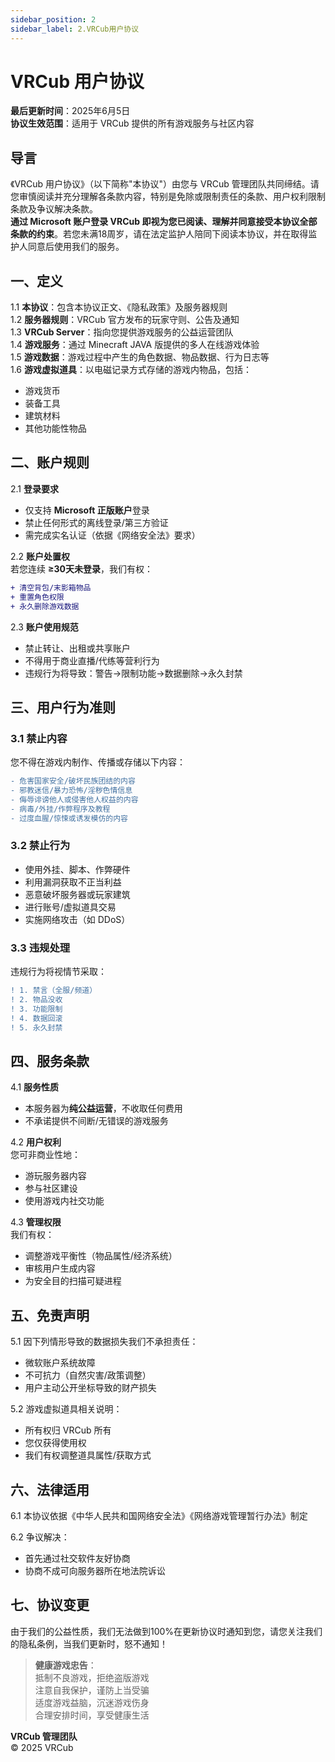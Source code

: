 ```yaml
---
sidebar_position: 2
sidebar_label: 2.VRCub用户协议
---
```


# VRCub 用户协议

**最后更新时间**：2025年6月5日  
**协议生效范围**：适用于 VRCub 提供的所有游戏服务与社区内容

## 导言
《VRCub 用户协议》（以下简称"本协议"）由您与 VRCub 管理团队共同缔结。请您审慎阅读并充分理解各条款内容，特别是免除或限制责任的条款、用户权利限制条款及争议解决条款。  
**通过 Microsoft 账户登录 VRCub 即视为您已阅读、理解并同意接受本协议全部条款的约束**。若您未满18周岁，请在法定监护人陪同下阅读本协议，并在取得监护人同意后使用我们的服务。

## 一、定义
1.1 **本协议**：包含本协议正文、《隐私政策》及服务器规则  
1.2 **服务器规则**：VRCub 官方发布的玩家守则、公告及通知  
1.3 **VRCub Server**：指向您提供游戏服务的公益运营团队  
1.4 **游戏服务**：通过 Minecraft JAVA 版提供的多人在线游戏体验  
1.5 **游戏数据**：游戏过程中产生的角色数据、物品数据、行为日志等  
1.6 **游戏虚拟道具**：以电磁记录方式存储的游戏内物品，包括：  
- 游戏货币  
- 装备工具  
- 建筑材料  
- 其他功能性物品  

## 二、账户规则
2.1 **登录要求**  
- 仅支持 **Microsoft 正版账户**登录  
- 禁止任何形式的离线登录/第三方验证  
- 需完成实名认证（依据《网络安全法》要求）

2.2 **账户处置权**  
若您连续 **≥30天未登录**，我们有权：  
```diff
+ 清空背包/末影箱物品  
+ 重置角色权限  
+ 永久删除游戏数据  
```

2.3 **账户使用规范**  
- 禁止转让、出租或共享账户  
- 不得用于商业直播/代练等营利行为  
- 违规行为将导致：警告→限制功能→数据删除→永久封禁  

## 三、用户行为准则
### 3.1 禁止内容
您不得在游戏内制作、传播或存储以下内容：
```diff
- 危害国家安全/破坏民族团结的内容
- 邪教迷信/暴力恐怖/淫秽色情信息
- 侮辱诽谤他人或侵害他人权益的内容
- 病毒/外挂/作弊程序及教程
- 过度血腥/惊悚或诱发模仿的内容
```

### 3.2 禁止行为
- 使用外挂、脚本、作弊硬件  
- 利用漏洞获取不正当利益  
- 恶意破坏服务器或玩家建筑  
- 进行账号/虚拟道具交易  
- 实施网络攻击（如 DDoS）  

### 3.3 违规处理
违规行为将视情节采取：
```diff
! 1. 禁言（全服/频道）  
! 2. 物品没收  
! 3. 功能限制  
! 4. 数据回滚  
! 5. 永久封禁  
```

## 四、服务条款
4.1 **服务性质**  
- 本服务器为**纯公益运营**，不收取任何费用  
- 不承诺提供不间断/无错误的游戏服务  

4.2 **用户权利**  
您可非商业性地：  
- 游玩服务器内容  
- 参与社区建设  
- 使用游戏内社交功能  

4.3 **管理权限**  
我们有权：  
- 调整游戏平衡性（物品属性/经济系统）  
- 审核用户生成内容  
- 为安全目的扫描可疑进程  

## 五、免责声明
5.1 因下列情形导致的数据损失我们不承担责任：  
- 微软账户系统故障  
- 不可抗力（自然灾害/政策调整）  
- 用户主动公开坐标导致的财产损失  

5.2 游戏虚拟道具相关说明：  
- 所有权归 VRCub 所有  
- 您仅获得使用权  
- 我们有权调整道具属性/获取方式  

## 六、法律适用
6.1 
本协议依据《中华人民共和国网络安全法》《网络游戏管理暂行办法》制定  

6.2 争议解决：  
- 首先通过社交软件友好协商  
- 协商不成可向服务器所在地法院诉讼  

## 七、协议变更

由于我们的公益性质，我们无法做到100%在更新协议时通知到您，请您关注我们的隐私条例，当我们更新时，怒不通知！

> **健康游戏忠告**：  
> 抵制不良游戏，拒绝盗版游戏  
> 注意自我保护，谨防上当受骗  
> 适度游戏益脑，沉迷游戏伤身  
> 合理安排时间，享受健康生活  

**VRCub 管理团队**  
© 2025 VRCub 
